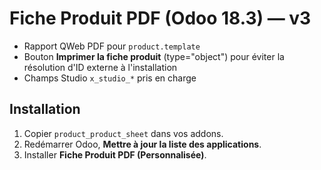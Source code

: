 # Fiche Produit PDF (Odoo 18.3) — v3

- Rapport QWeb PDF pour `product.template`
- Bouton **Imprimer la fiche produit** (type="object") pour éviter la résolution d'ID externe à l'installation
- Champs Studio `x_studio_*` pris en charge

## Installation
1. Copier `product_product_sheet` dans vos addons.
2. Redémarrer Odoo, **Mettre à jour la liste des applications**.
3. Installer **Fiche Produit PDF (Personnalisée)**.